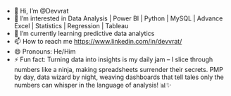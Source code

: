 - 👋 Hi, I’m @Devvrat
- 👀 I’m interested in Data Analysis | Power BI | Python | MySQL | Advance Excel | Statistics | Regression | Tableau
- 🌱 I’m currently learning predictive data analytics
- 📫 How to reach me https://www.linkedin.com/in/devvrat/
- 😄 Pronouns: He/Him
- ⚡ Fun fact: Turning data into insights is my daily jam – I slice through numbers like a ninja, making spreadsheets surrender their secrets.
 PMP by day, data wizard by night, weaving dashboards that tell tales only the numbers can whisper in the language of analysis! 📊✨

<!---
devvrat2/devvrat2 is a ✨ special ✨ repository because its `README.md` (this file) appears on your GitHub profile.
You can click the Preview link to take a look at your changes.
--->

